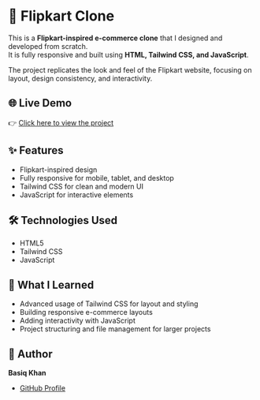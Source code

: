 # 🛒 Flipkart Clone  

This is a **Flipkart-inspired e-commerce clone** that I designed and developed from scratch.  
It is fully responsive and built using **HTML, Tailwind CSS, and JavaScript**.  

The project replicates the look and feel of the Flipkart website, focusing on layout, design consistency, and interactivity.  

## 🌐 Live Demo  
👉 [Click here to view the project](https://basiq-khan.github.io/Flipkart-clone/)  

## ✨ Features  
- Flipkart-inspired design  
- Fully responsive for mobile, tablet, and desktop  
- Tailwind CSS for clean and modern UI  
- JavaScript for interactive elements  

## 🛠️ Technologies Used  
- HTML5  
- Tailwind CSS  
- JavaScript  

## 📌 What I Learned  
- Advanced usage of Tailwind CSS for layout and styling  
- Building responsive e-commerce layouts  
- Adding interactivity with JavaScript  
- Project structuring and file management for larger projects  

## 👤 Author  
**Basiq Khan**  
- [GitHub Profile](https://github.com/Basiq-khan)  
